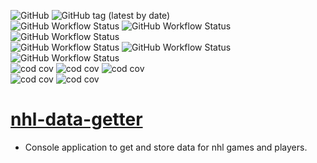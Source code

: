 ![GitHub](https://img.shields.io/github/license/cole-titze/nhl-data-getter?color=brightgreen)
![GitHub tag (latest by date)](https://img.shields.io/github/v/tag/cole-titze/nhl-data-getter?label=Release)
\
![GitHub Workflow Status](https://img.shields.io/github/actions/workflow/status/cole-titze/nhl-data-getter/build.yml?label=Build)
![GitHub Workflow Status](https://img.shields.io/github/actions/workflow/status/cole-titze/nhl-data-getter/test.yml?label=Test)
![GitHub Workflow Status](https://img.shields.io/github/actions/workflow/status/cole-titze/nhl-data-getter/docker-publish.yml?label=Docker%20Publish)
\
![GitHub Workflow Status](https://img.shields.io/github/actions/workflow/status/cole-titze/nhl-data-getter/test.yml)
![GitHub Workflow Status](https://img.shields.io/github/actions/workflow/status/cole-titze/nhl-data-getter/build.yml)
![GitHub Workflow Status](https://img.shields.io/github/actions/workflow/status/cole-titze/nhl-data-getter/docker-publish.yml)
\
![cod cov](https://nhlblobstorage.blob.core.windows.net/repobadges/nhlDataGetterBusinessLogicBadge.svg)
![cod cov](https://nhlblobstorage.blob.core.windows.net/repobadges/nhlDataGetterServicesBadge.svg)
![cod cov](https://nhlblobstorage.blob.core.windows.net/repobadges/nhlDataGetterEntitiesBadge.svg)
\
![cod cov](https://nhlblobstorage.blob.core.windows.net/repobadges/nhlDataGetterEntryBadge.svg)
![cod cov](https://nhlblobstorage.blob.core.windows.net/repobadges/nhlDataGetterDataAccessBadge.svg)

# [nhl-data-getter](https://github.com/cole-titze/nhl-data-getter/wiki/Nhl-Data-Getter)

+ Console application to get and store data for nhl games and players.
